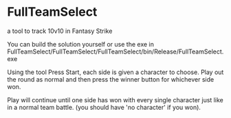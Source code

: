 # FullTeamSelect
a tool to track 10v10 in Fantasy Strike


You can build the solution yourself or use the exe in FullTeamSelect/FullTeamSelect/FullTeamSelect/bin/Release/FullTeamSelect.exe

Using the tool
Press Start, each side is given a character to choose. Play out the round as normal and then press the winner button for whichever side won.

Play will continue until one side has won with every single character just like in a normal team battle. (you should have 'no character' if you won). 
